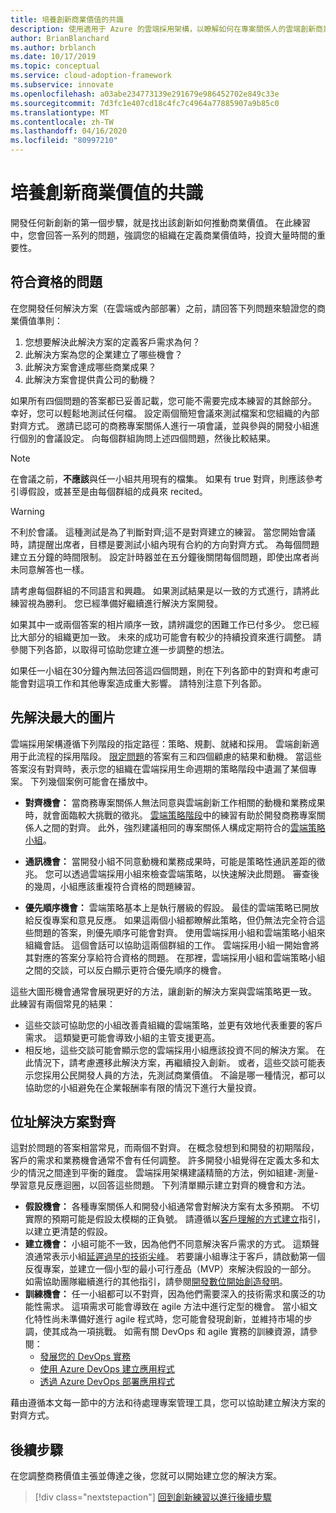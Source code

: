 ```yaml
---
title: 培養創新商業價值的共識
description: 使用適用于 Azure 的雲端採用架構，以瞭解如何在專案關係人的雲端創新商業價值定義方面培養共識。
author: BrianBlanchard
ms.author: brblanch
ms.date: 10/17/2019
ms.topic: conceptual
ms.service: cloud-adoption-framework
ms.subservice: innovate
ms.openlocfilehash: a03abe234773139e291679e986452702e849c33e
ms.sourcegitcommit: 7d3fc1e407cd18c4fc7c4964a77885907a9b85c0
ms.translationtype: MT
ms.contentlocale: zh-TW
ms.lasthandoff: 04/16/2020
ms.locfileid: "80997210"
---
```

# <a name="build-consensus-on-the-business-value-of-innovation"></a>培養創新商業價值的共識

開發任何新創新的第一個步驟，就是找出該創新如何推動商業價值。 在此練習中，您會回答一系列的問題，強調您的組織在定義商業價值時，投資大量時間的重要性。

## <a name="qualifying-questions"></a>符合資格的問題

在您開發任何解決方案（在雲端或內部部署）之前，請回答下列問題來驗證您的商業價值準則：

1. 您想要解決此解決方案的定義客戶需求為何？
1. 此解決方案為您的企業建立了哪些機會？
1. 此解決方案會達成哪些商業成果？
1. 此解決方案會提供貴公司的動機？

如果所有四個問題的答案都已妥善記載，您可能不需要完成本練習的其餘部分。 幸好，您可以輕鬆地測試任何檔。 設定兩個簡短會議來測試檔案和您組織的內部對齊方式。 邀請已認可的商務專案關係人進行一項會議，並與參與的開發小組進行個別的會議設定。 向每個群組詢問上述四個問題，然後比較結果。

> [!NOTE]
> 在會議之前，**不應該**與任一小組共用現有的檔集。 如果有 true 對齊，則應該參考引導假設，或甚至是由每個群組的成員來 recited。

<!-- -->

> [!WARNING]
> 不利於會議。 這種測試是為了判斷對齊;這不是對齊建立的練習。 當您開始會議時，請提醒出席者，目標是要測試小組內現有合約的方向對齊方式。 為每個問題建立五分鐘的時間限制。 設定計時器並在五分鐘後關閉每個問題，即使出席者尚未同意解答也一樣。

請考慮每個群組的不同語言和興趣。 如果測試結果是以一致的方式進行，請將此練習視為勝利。 您已經準備好繼續進行解決方案開發。

如果其中一或兩個答案的相片順序一致，請辨識您的困難工作已付多少。 您已經比大部分的組織更加一致。 未來的成功可能會有較少的持續投資來進行調整。 請參閱下列各節，以取得可協助您建立進一步調整的想法。

如果任一小組在30分鐘內無法回答這四個問題，則在下列各節中的對齊和考慮可能會對這項工作和其他專案造成重大影響。 請特別注意下列各節。

## <a name="address-the-big-picture-first"></a>先解決最大的圖片

雲端採用架構遵循下列階段的指定路徑：策略、規劃、就緒和採用。 雲端創新適用于此流程的採用階段。 [限定問題](#qualifying-questions)的答案有三和四個顧慮的結果和動機。 當這些答案沒有對齊時，表示您的組織在雲端採用生命週期的策略階段中遺漏了某個專案。 下列幾個案例可能會在播放中。

- **對齊機會：** 當商務專案關係人無法同意與雲端創新工作相關的動機和業務成果時，就會面臨較大挑戰的徵兆。 [雲端策略階段](../strategy/index.md)中的練習有助於開發商務專案關係人之間的對齊。 此外，強烈建議相同的專案關係人構成定期符合的[雲端策略小組](../organize/cloud-strategy.md)。

- **通訊機會：** 當開發小組不同意動機和業務成果時，可能是策略性通訊差距的徵兆。 您可以透過雲端採用小組來檢查雲端策略，以快速解決此問題。 審查後的幾周，小組應該重複符合資格的問題練習。

- **優先順序機會：** 雲端策略基本上是執行層級的假設。 最佳的雲端策略已開放給反復專案和意見反應。 如果這兩個小組都瞭解此策略，但仍無法完全符合這些問題的答案，則優先順序可能會對齊。 使用雲端採用小組和雲端策略小組來組織會話。 這個會話可以協助這兩個群組的工作。 雲端採用小組一開始會將其對應的答案分享給符合資格的問題。 在那裡，雲端採用小組和雲端策略小組之間的交談，可以反白顯示更符合優先順序的機會。

這些大圖形機會通常會展現更好的方法，讓創新的解決方案與雲端策略更一致。 此練習有兩個常見的結果：

- 這些交談可協助您的小組改善貴組織的雲端策略，並更有效地代表重要的客戶需求。 這類變更可能會導致小組的主管支援更高。
- 相反地，這些交談可能會顯示您的雲端採用小組應該投資不同的解決方案。 在此情況下，請考慮遷移此解決方案，再繼續投入創新。 或者，這些交談可能表示您採用公民開發人員的方法，先測試商業價值。 不論是哪一種情況，都可以協助您的小組避免在企業報酬率有限的情況下進行大量投資。

## <a name="address-solution-alignment"></a>位址解決方案對齊

這對於問題的答案相當常見，而兩個不對齊。 在概念發想到和開發的初期階段，客戶的需求和業務機會通常不會有任何調整。 許多開發小組覺得在定義太多和太少的情況之間達到平衡的難度。 雲端採用架構建議精簡的方法，例如組建-測量-學習意見反應迴圈，以回答這些問題。 下列清單顯示建立對齊的機會和方法。

- **假設機會：** 各種專案關係人和開發小組通常會對解決方案有太多預期。 不切實際的預期可能是假設太模糊的正負號。 請遵循以[客戶理解的方式建立](./considerations/build.md)指引，以建立更清楚的假設。
- **建立機會：** 小組可能不一致，因為他們不同意解決客戶需求的方式。 這類聲浪通常表示小組[延遲過早的技術尖峰](./considerations/build.md#reduce-complexity-and-delay-technical-spikes)。 若要讓小組專注于客戶，請啟動第一個反復專案，並建立一個小型的最小可行產品（MVP）來解決假設的一部分。 如需協助團隊繼續進行的其他指引，請參閱[開發數位開始創造發明](./considerations/invention.md)。
- **訓練機會：** 任一小組都可以不對齊，因為他們需要深入的技術需求和廣泛的功能性需求。 這項需求可能會導致在 agile 方法中進行定型的機會。 當小組文化特性尚未準備好進行 agile 程式時，您可能會發現創新，並維持市場的步調，使其成為一項挑戰。 如需有關 DevOps 和 agile 實務的訓練資源，請參閱：
  - [發展您的 DevOps 實務](https://docs.microsoft.com/learn/paths/evolve-your-devops-practices)
  - [使用 Azure DevOps 建立應用程式](https://docs.microsoft.com/learn/paths/build-applications-with-azure-devops)
  - [透過 Azure DevOps 部署應用程式](https://docs.microsoft.com/learn/paths/deploy-applications-with-azure-devops)

藉由遵循本文每一節中的方法和待處理專案管理工具，您可以協助建立解決方案的對齊方式。

## <a name="next-steps"></a>後續步驟

在您調整商務價值主張並傳達之後，您就可以開始建立您的解決方案。

> [!div class="nextstepaction"]
> [回到創新練習以進行後續步驟](./index.md)
